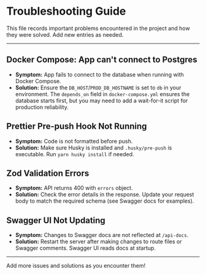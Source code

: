 # Troubleshooting Guide

This file records important problems encountered in the project and how they were solved. Add new entries as needed.

---

## Docker Compose: App can't connect to Postgres
- **Symptom:** App fails to connect to the database when running with Docker Compose.
- **Solution:** Ensure the `DB_HOST`/`PROD_DB_HOSTNAME` is set to `db` in your environment. The `depends_on` field in `docker-compose.yml` ensures the database starts first, but you may need to add a wait-for-it script for production reliability.

## Prettier Pre-push Hook Not Running
- **Symptom:** Code is not formatted before push.
- **Solution:** Make sure Husky is installed and `.husky/pre-push` is executable. Run `yarn husky install` if needed.

## Zod Validation Errors
- **Symptom:** API returns 400 with `errors` object.
- **Solution:** Check the error details in the response. Update your request body to match the required schema (see Swagger docs for examples).

## Swagger UI Not Updating
- **Symptom:** Changes to Swagger docs are not reflected at `/api-docs`.
- **Solution:** Restart the server after making changes to route files or Swagger comments. Swagger UI reads docs at startup.

---

Add more issues and solutions as you encounter them! 